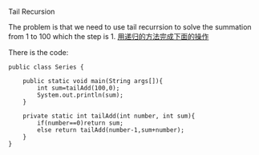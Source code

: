 Tail Recursion

The problem is that we need to use tail recurrsion to solve the summation from 1 to 100 which the step is 1.
[用递归的方法完成下面的操作](https://github.com/zhanwen/AlgorithmDiagram/blob/master/chapter3/%E9%80%92%E5%BD%92%E7%BB%83%E4%B9%A0%E9%A2%98.md)

There is the code:

```
public class Series {

    public static void main(String args[]){
        int sum=tailAdd(100,0);
        System.out.println(sum);
    }

    private static int tailAdd(int number, int sum){
        if(number==0)return sum;
        else return tailAdd(number-1,sum+number);
    }
}
```